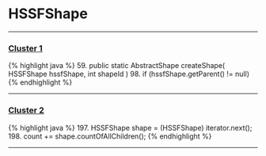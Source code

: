 # HSSFShape

***

### [Cluster 1](./1)
{% highlight java %}
59. public static AbstractShape createShape( HSSFShape hssfShape, int shapeId )
98.     if (hssfShape.getParent() != null)
{% endhighlight %}

***

### [Cluster 2](./2)
{% highlight java %}
197. HSSFShape shape = (HSSFShape) iterator.next();
198. count += shape.countOfAllChildren();
{% endhighlight %}

***

